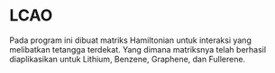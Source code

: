 # LCAO
Pada program ini dibuat matriks Hamiltonian untuk interaksi yang melibatkan tetangga terdekat. Yang dimana matriksnya telah berhasil diaplikasikan untuk Lithium, Benzene, Graphene, dan Fullerene.
